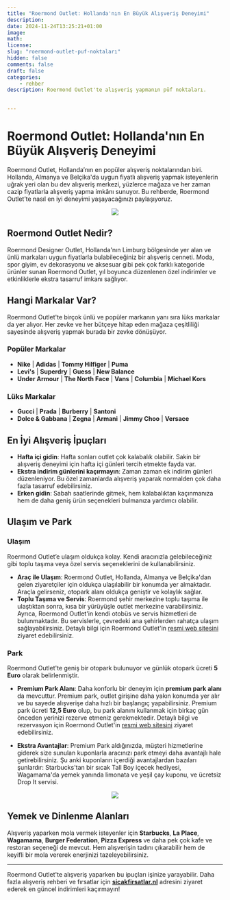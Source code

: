 ```yaml
---
title: "Roermond Outlet: Hollanda'nın En Büyük Alışveriş Deneyimi"
description: 
date: 2024-11-24T13:25:21+01:00
image: 
math: 
license: 
slug: "roermond-outlet-puf-noktaları"
hidden: false
comments: false
draft: false
categories:
    - rehber
description: Roermond Outlet'te alışveriş yapmanın püf noktaları.

 
---
```


<!--more-->

# Roermond Outlet: Hollanda'nın En Büyük Alışveriş Deneyimi


Roermond Outlet, Hollanda’nın en popüler alışveriş noktalarından biri. Hollanda, Almanya ve Belçika'da uygun fiyatlı alışveriş yapmak isteyenlerin uğrak yeri olan bu dev alışveriş merkezi, yüzlerce mağaza ve her zaman cazip fiyatlarla alışveriş yapma imkânı sunuyor. Bu rehberde, Roermond Outlet’te nasıl en iyi deneyimi yaşayacağınızı paylaşıyoruz.

<center><img src="https://i.imgur.com/sdCxi2N.jpeg"></center>

## Roermond Outlet Nedir?

Roermond Designer Outlet, Hollanda'nın Limburg bölgesinde yer alan ve ünlü markaları uygun fiyatlarla bulabileceğiniz bir alışveriş cenneti. Moda, spor giyim, ev dekorasyonu ve aksesuar gibi pek çok farklı kategoride ürünler sunan Roermond Outlet, yıl boyunca düzenlenen özel indirimler ve etkinliklerle ekstra tasarruf imkanı sağlıyor.

## Hangi Markalar Var?

Roermond Outlet'te birçok ünlü ve popüler markanın yanı sıra lüks markalar da yer alıyor. Her zevke ve her bütçeye hitap eden mağaza çeşitliliği sayesinde alışveriş yapmak burada bir zevke dönüşüyor.

### Popüler Markalar
- **Nike**  |  **Adidas**  |  **Tommy Hilfiger**  |  **Puma**
- **Levi's**  |  **Superdry**  |  **Guess**  |  **New Balance**
- **Under Armour**  |  **The North Face**  |  **Vans**  |  **Columbia**  |  **Michael Kors**

### Lüks Markalar
- **Gucci**  |  **Prada**  |  **Burberry**  |  **Santoni**
- **Dolce & Gabbana**  |  **Zegna**  |  **Armani**  |  **Jimmy Choo**  |  **Versace**

## En İyi Alışveriş İpuçları

- **Hafta içi gidin**: Hafta sonları outlet çok kalabalık olabilir. Sakin bir alışveriş deneyimi için hafta içi günleri tercih etmekte fayda var.
- **Ekstra indirim günlerini kaçırmayın**: Zaman zaman ek indirim günleri düzenleniyor. Bu özel zamanlarda alışveriş yaparak normalden çok daha fazla tasarruf edebilirsiniz.
- **Erken gidin**: Sabah saatlerinde gitmek, hem kalabalıktan kaçınmanıza hem de daha geniş ürün seçenekleri bulmanıza yardımcı olabilir.

## Ulaşım ve Park

### Ulaşım
Roermond Outlet’e ulaşım oldukça kolay. Kendi aracınızla gelebileceğiniz gibi toplu taşıma veya özel servis seçeneklerini de kullanabilirsiniz.

- **Araç ile Ulaşım**: Roermond Outlet, Hollanda, Almanya ve Belçika'dan gelen ziyaretçiler için oldukça ulaşılabilir bir konumda yer almaktadır. Araçla gelirseniz, otopark alanı oldukça geniştir ve kolaylık sağlar.
- **Toplu Taşıma ve Servis**: Roermond şehir merkezine toplu taşıma ile ulaştıktan sonra, kısa bir yürüyüşle outlet merkezine varabilirsiniz. Ayrıca, Roermond Outlet'in kendi otobüs ve servis hizmetleri de bulunmaktadır. Bu servislerle, çevredeki ana şehirlerden rahatça ulaşım sağlayabilirsiniz. Detaylı bilgi için Roermond Outlet'in [resmi web sitesini](https://www.mcarthurglen.com/outlets/en/nl/designer-outlet-roermond/) ziyaret edebilirsiniz.

### Park
Roermond Outlet'te geniş bir otopark bulunuyor ve günlük otopark ücreti **5 Euro** olarak belirlenmiştir.


- **Premium Park Alanı**: Daha konforlu bir deneyim için **premium park alanı** da mevcuttur. Premium park, outlet girişine daha yakın konumda yer alır ve bu sayede alışverişe daha hızlı bir başlangıç yapabilirsiniz. Premium park ücreti **12,5 Euro** olup, bu park alanını kullanmak için birkaç gün önceden yerinizi rezerve etmeniz gerekmektedir. Detaylı bilgi ve rezervasyon için Roermond Outlet'in [resmi web sitesini](https://www.mcarthurglen.com/outlets/en/nl/designer-outlet-roermond/) ziyaret edebilirsiniz.

- **Ekstra Avantajlar**: Premium Park aldığınızda, müşteri hizmetlerine giderek size sunulan kuponlarla aracınızı park etmeyi daha avantajlı hale getirebilirsiniz. Şu anki kuponların içerdiği avantajlardan bazıları şunlardır: Starbucks'tan bir sıcak Tall Boy içecek hediyesi, Wagamama'da yemek yanında limonata ve yeşil çay kuponu, ve ücretsiz Drop It servisi.

<center><img src="https://i.imgur.com/xwu7DCp.jpeg"></center>

## Yemek ve Dinlenme Alanları

Alışveriş yaparken mola vermek isteyenler için **Starbucks**, **La Place**, **Wagamama**, **Burger Federation**, **Pizza Express** ve daha pek çok kafe ve restoran seçeneği de mevcut. Hem alışverişin tadını çıkarabilir hem de keyifli bir mola vererek enerjinizi tazeleyebilirsiniz.

---

Roermond Outlet'te alışveriş yaparken bu ipuçları işinize yarayabilir. Daha fazla alışveriş rehberi ve fırsatlar için **[sicakfirsatlar.nl](https://sicakfirsatlar.nl/)** adresini ziyaret ederek en güncel indirimleri kaçırmayın!
